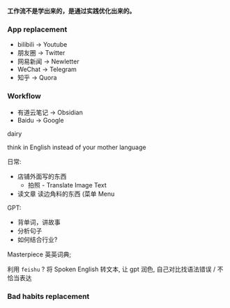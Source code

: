**工作流不是学出来的，是通过实践优化出来的。**

### App replacement

- bilibili -> Youtube
- 朋友圈 -> Twitter
- 网易新闻 -> Newletter
- WeChat -> Telegram
- 知乎 -> Quora

### Workflow

- 有道云笔记 -> Obsidian
- Baidu -> Google

dairy 

think in English instead of your mother language


日常:
  - 店铺外面写的东西
	  - 拍照 - Translate Image Text
  - 读文章 读边角料的东西  (菜单 Menu

GPT: 
 - 背单词，讲故事
 - 分析句子
 - 如何结合行业?


Masterpiece  英英词典;

利用 `feishu` ? 将 Spoken English 转文本, 让 gpt 润色, 自己对比找语法错误 / 不恰当表达


### Bad habits replacement

